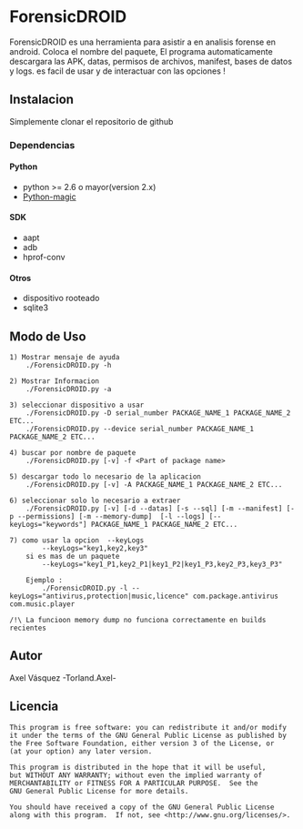 # ForensicDROID

ForensicDROID es una herramienta para asistir a en analisis forense en android.
Coloca el nombre del paquete, El programa automaticamente descargara las APK, datas, permisos de archivos, manifest, bases de datos y logs.
es facil de usar y de interactuar con las opciones !


## Instalacion
Simplemente clonar el repositorio de github

### Dependencias

#### Python
-	python >= 2.6 o mayor(version 2.x)
-	[Python-magic](https://github.com/ahupp/python-magic/)

#### SDK
-	aapt
-	adb
-	hprof-conv

#### Otros
-	dispositivo rooteado
-	sqlite3	

## Modo de Uso
	1) Mostrar mensaje de ayuda
		./ForensicDROID.py -h

	2) Mostrar Informacion
		./ForensicDROID.py -a

	3) seleccionar dispositivo a usar
		./ForensicDROID.py -D serial_number PACKAGE_NAME_1 PACKAGE_NAME_2 ETC...
		./ForensicDROID.py --device serial_number PACKAGE_NAME_1 PACKAGE_NAME_2 ETC...

	4) buscar por nombre de paquete
		./ForensicDROID.py [-v] -f <Part of package name>

	5) descargar todo lo necesario de la aplicacion
		./ForensicDROID.py [-v] -A PACKAGE_NAME_1 PACKAGE_NAME_2 ETC...
	
	6) seleccionar solo lo necesario a extraer
		./ForensicDROID.py [-v] [-d --datas] [-s --sql] [-m --manifest] [-p --permissions] [-m --memory-dump]  [-l --logs] [--keyLogs="keywords"] PACKAGE_NAME_1 PACKAGE_NAME_2 ETC...

	7) como usar la opcion  --keyLogs
			--keyLogs="key1,key2,key3"
		si es mas de un paquete
			--keyLogs="key1_P1,key2_P1|key1_P2|key1_P3,key2_P3,key3_P3"
		
		Ejemplo :
			./ForensicDROID.py -l --keyLogs="antivirus,protection|music,licence" com.package.antivirus com.music.player
	
	/!\ La funcioon memory dump no funciona correctamente en builds recientes

## Autor
Axel Vásquez
-Torland.Axel-

## Licencia
	This program is free software: you can redistribute it and/or modify
	it under the terms of the GNU General Public License as published by
	the Free Software Foundation, either version 3 of the License, or
	(at your option) any later version.

	This program is distributed in the hope that it will be useful,
	but WITHOUT ANY WARRANTY; without even the implied warranty of
	MERCHANTABILITY or FITNESS FOR A PARTICULAR PURPOSE.  See the
	GNU General Public License for more details.

	You should have received a copy of the GNU General Public License
	along with this program.  If not, see <http://www.gnu.org/licenses/>.
